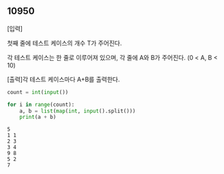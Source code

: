 ## 10950

[입력]

첫째 줄에 테스트 케이스의 개수 T가 주어진다.

각 테스트 케이스는 한 줄로 이루어져 있으며, 각 줄에 A와 B가 주어진다. (0 < A, B < 10)

[출력]각 테스트 케이스마다 A+B를 출력한다.

```python
count = int(input())

for i in range(count):
    a, b = list(map(int, input().split()))
    print(a + b)
```

```
5
1 1
2 3
3 4
9 8
5 2
7
```
